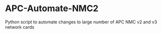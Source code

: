 # APC-Automate-NMC2
Python script to automate changes to large number of APC NMC v2 and v3 network cards
